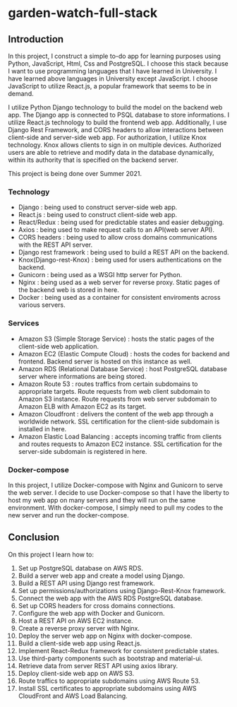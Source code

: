 # garden-watch-full-stack

## Introduction

In this project, I construct a simple to-do app for learning purposes using Python, JavaScript, Html, Css and PostgreSQL. I choose this stack  because I want to use programming languages that I have learned in University. I have learned above languages in University except JavaScript. I choose JavaScript to utilize React.js, a popular framework that seems to be in demand. 

I utilize Python Django technology to build the model on the backend web app. The Django app is connected to PSQL database to store informations. I utilize React.js technology to build the frontend web app. Additionally, I use Django Rest Framework, and CORS headers to allow interactions between client-side and server-side web app. For authorization, I utilize Knox technology. Knox allows clients to sign in on multiple devices. Authorized users are able to retrieve and modify data in the database dynamically, within its authority that is specified on the backend server. 

This project is being done over Summer 2021.

### Technology
- Django : being used to construct server-side web app.
- React.js : being used to construct client-side web app.
- React/Redux : being used for predictable states and easier debugging.
- Axios : being used to make request calls to an API(web server API).
- CORS headers : being used to allow cross domains communications with the REST API server.
- Django rest framework : being used to build a REST API on the backend.
- Knox(Django-rest-Knox) : being used for users authentications on the backend.
- Gunicorn : being used as a WSGI http server for Python.
- Nginx : being used as a web server for reverse proxy. Static pages of the backend web is stored in here.
- Docker : being used as a container for consistent enviroments across various servers.

### Services 
- Amazon S3 (Simple Storage Service) : hosts the static pages of the client-side web application.
- Amazon EC2 (Elastic Compute Cloud) : hosts the codes for backend and frontend. Backend server is hosted on this instance as well.
- Amazon RDS (Relational Database Service) : host PostgreSQL database server where informations are being stored.
- Amazon Route 53 : routes traffics from certain subdomains to appropriate targets. Route requests from web client subdomain to Amazon S3 instance. Route requests from web server subdomain to Amazon ELB with Amazon EC2 as its target.
- Amazon Cloudfront : delivers the content of the web app through a worldwide network. SSL certification for the client-side subdomain is installed in here.
- Amazon Elastic Load Balancing : accepts incoming traffic from clients and routes requests to Amazon EC2 instance. SSL certification for the server-side subdomain is registered in here.

### Docker-compose

In this project, I utilize Docker-compose with Nginx and Gunicorn to serve the web server. I decide to use Docker-compose so that I have the liberty to host my web app on many servers and they will run on the same environment. With docker-compose, I simply need to pull my codes to the new server and run the docker-compose.

## Conclusion
On this project I learn how to:
1. Set up PostgreSQL database on AWS RDS.
2. Build a server web app and create a model using Django.
3. Build a REST API using Django rest framework.
4. Set up permissions/authorizations using Django-Rest-Knox framework.
5. Connect the web app with the AWS RDS PostgreSQL database.
6. Set up CORS headers for cross domains connections.
7. Configure the web app with Docker and Gunicorn.
8. Host a REST API on AWS EC2 instance.
9. Create a reverse proxy server with Nginx.
10. Deploy the server web app on Nginx with docker-compose.
11. Build a client-side web app using React.js.
12. Implement React-Redux framework for consistent predictable states.
13. Use third-party components such as bootstrap and material-ui.
14. Retrieve data from server REST API using axios library.
15. Deploy client-side web app on AWS S3.
16. Route traffics to appropriate subdomains using AWS Route 53.
17. Install SSL certificates to appropriate subdomains using AWS CloudFront and AWS Load Balancing.
